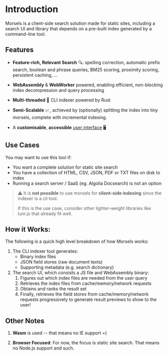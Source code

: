 # Introduction

Morsels is a client-side search solution made for static sites, including a search UI and library that depends on a pre-built index generated by a command-line tool.

## Features

- **Feature-rich, Relevant Search** 🔍: spelling correction, automatic prefix search, boolean and phrase queries, BM25 scoring, proximity scoring, persistent caching, ...

- **WebAssembly** & **WebWorker** powered, enabling efficient, non-blocking index decompression and query processing

- **Multi-threaded** 🏇 CLI indexer powered by Rust

- **Semi-Scalable** 📈, achieved by (optionally) splitting the index into tiny morsels, complete with incremental indexing.

- A **customisable**, **accessible** [user interface](https://morsels-search.com/morsels/search_configuration_styling.html) 🖥️

## Use Cases

You may want to use this tool if:
- You want a complete solution for static site search
- You have a collection of HTML, CSV, JSON, PDF or TXT files on disk to index
- Running a search server / SaaS (eg. Algolia Docsearch) is not an option

> ⚠️ 
> It is **not possible** to use morsels for **client-side indexing** since the indexer is a cli tool.
>
> If this is the use case, consider other lighter-weight libraries like lunr.js that already fit well.

## How it Works:

The following is a quick high level breakdown of how Morsels works:

1. The CLI indexer tool generates:
   - Binary index files
   - JSON field stores (raw document texts)
   - Supporting metadata (e.g. search dictionary)
1. The search UI, which consists a JS file and WebAssembly binary:
   1. Figures out which index files are needed from the user query
   1. Retrieves the index files from cache/memory/network requests
   1. Obtains and ranks the result set
   1. Finally, retrieves the field stores from cache/memory/network requests progressively to generate result previews to show to the user!

## Other Notes

1. **Wasm** is used -- that means no IE support =(

1. **Browser Focused**: For now, the focus is static site search. That means no Node.js support and such.

